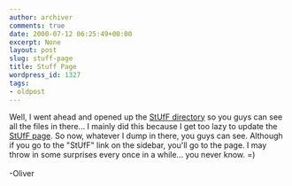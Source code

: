 ```yaml
---
author: archiver
comments: true
date: 2000-07-12 06:25:49+00:00
excerpt: None
layout: post
slug: stuff-page
title: Stuff Page
wordpress_id: 1327
tags:
- oldpost
---
```


Well, I went ahead and opened up the <a href=http://www.oliverweb.com/stuff/>StUfF directory</a> so you guys can see all the files in there... I mainly did this because I get too lazy to update the <a href=http://www.oliverweb.com/stuff/stuff.shtml>StUfF page</a>. So now, whatever I dump in there, you guys can see. Although if you go to the "StUfF" link on the sidebar, you'll go to the page.  I may throw in some surprises every once in a while... you never know. =)<br /><br />-Oliver